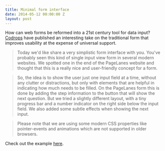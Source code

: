 ```yaml
---
title: Minimal form interface
date: 2014-05-12 00:00:00 Z
layout: post
---
```


How can web forms be reformed into a 21st century tool for data input? [Codrops](http://tympanus.net/Development/MinimalForm/) have published an interesting take on the traditional form that improves usability at the expense of universal support.

> Today we'd like share a very simplistic form interface with you. You've probably seen this kind of single input view form in several modern websites. We spotted one in the end of the PageLanes website and thought that this is a really nice and user-friendly concept for a form.

> So, the idea is to show the user just one input field at a time, without any clutter or distractions, but only with elements that are helpful in indicating how much needs to be filled. On the PageLanes form this is done by adding the step information to the button that will show the next question. But we tried a slightly different layout, with a tiny progress bar and a number indicator on the right side below the input field. We also added some subtle effects when showing the next input.

> Please note that we are using some modern CSS properties like pointer-events and animations which are not supported in older browsers.

Check out the example [here](http://tympanus.net/Development/MinimalForm/).